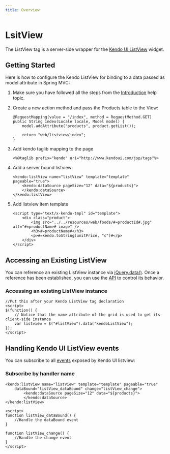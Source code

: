 ```yaml
---
title: Overview
---
```


# LsitView

The ListView tag is a server-side wrapper for the [Kendo UI ListView](/api/web/listview) widget.

## Getting Started

Here is how to configure the Kendo ListView for binding to a data passed as model attribute in Spring MVC:

1.  Make sure you have followed all the steps from the [Introduction](/jsp/introduction) help topic.

2.  Create a new action method and pass the Products table to the View:

        @RequestMapping(value = "/index", method = RequestMethod.GET)
        public String index(Locale locale, Model model) {
            model.addAttribute("products", product.getList());
    
            return "web/listview/index";
        }

3.  Add kendo taglib mapping to the page

        <%@taglib prefix="kendo" uri="http://www.kendoui.com/jsp/tags"%>

4.  Add a server bound listview:

        <kendo:listView name="listView" template="template" pageable="true">
			<kendo:dataSource pageSize="12" data="${products}">		
			</kendo:dataSource>		
		</kendo:listView>

5.	Add listview item template

		<script type="text/x-kendo-tmpl" id="template">
			<div class="product">
		        <img src="../../resources/web/foods/#=productId#.jpg" alt="#=productName# image" />
		        <h3>#=productName#</h3>
		    	<p>#=kendo.toString(unitPrice, "c")#</p>
			</div>
		</script>

## Accessing an Existing ListView

You can reference an existing ListView instance via [jQuery.data()](http://api.jquery.com/jQuery.data/).
Once a reference has been established, you can use the [API](/api/web/listview#methods) to control its behavior.

### Accessing an existing ListView instance

    //Put this after your Kendo ListView tag declaration
    <script>
    $(function() {
        // Notice that the name attribute of the grid is used to get its client-side instance
        var listview = $("#listView").data("kendoListView");
    });
    </script>


## Handling Kendo UI ListView events

You can subscribe to all [events](/api/web/listview#events) exposed by Kendo UI listview:


### Subscribe by handler name

	<kendo:listView name="listView" template="template" pageable="true" 
		dataBound="listView_dataBound" change="listView_change">
			<kendo:dataSource pageSize="12" data="${products}">		
			</kendo:dataSource>		
	</kendo:listView>

    <script>
    function listView_dataBound() {
        //Handle the dataBound event
    }

    function listView_change() {
        //Handle the change event
    }
    </script>
